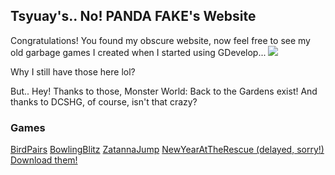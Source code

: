 ## Tsyuay's.. No! PANDA FAKE's Website

Congratulations! You found my obscure website, now feel free to see my old garbage games I created when I started using GDevelop...
![](https://media4.giphy.com/media/v1.Y2lkPTZjMDliOTUyeXluZ2pwdnJkYXJ6bnBwcnVrcHV0cmVxZWQ4MGhheGxyZzBvNHh5byZlcD12MV9pbnRlcm5hbF9naWZfYnlfaWQmY3Q9cw/RjhzlyOGDe0Ryl50xY/giphy.gif)

Why I still have those here lol?

But.. Hey! Thanks to those, Monster World: Back to the Gardens exist! And thanks to DCSHG, of course, isn't that crazy?

### Games
[BirdPairs](birdpairs/index.html) [BowlingBlitz](bowlingblitz/index.html) [ZatannaJump](zatannajump/index.html) [NewYearAtTheRescue (delayed, sorry!)](newyearrescue_2021/index.html)
[Download them!](https://www.mediafire.com/file/v2jewwj8khbhn31/Panda_Fake%2527s_games.zip/file)
